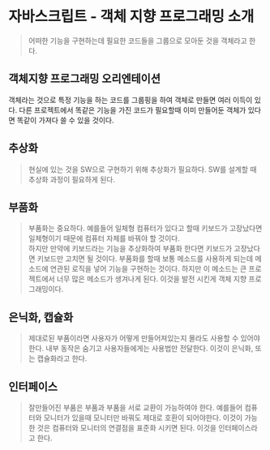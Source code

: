 # 자바스크립트 - 객체 지향 프로그래밍 소개
> 어떠한 기능을 구현하는데 필요한 코드들을 그룹으로 모아둔 것을 객체라고 한다.

## 객체지향 프로그래밍 오리엔테이션
객체라는 것으로 특정 기능을 하는 코드를 그룹핑을 하여 객체로 만들면 여러 이득이 있다. 다른 프로젝트에서 똑같은 기능을 가진 코드가 필요할때 이미 만들어둔 객체가 있다면 똑같이 가져다 쓸 수 있을 것이다.

## 추상화
> 현실에 있는 것을 SW으로 구현하기 위해 추상화가 필요하다. SW를 설계할 때 추상화 과정이 필요하게 된다.

## 부품화
> 부품화는 중요하다. 예를들어 일체형 컴퓨터가 있다고 할때 키보드가 고장났다면 일체형이기 때문에 컴퓨터 자체를 바꿔야 할 것이다.  
하지만 만약에 키보드라는 기능을 추상화하여 부품화 한다면 키보드가 고장났다면 키보드만 고치면 될 것이다.
부품화를 할때 보통 메소드를 사용하게 되는데 메소드에 연관된 로직을 넣어 기능을 구현하는 것이다. 
하지만 이 메소드는 큰 프로젝트에서 너무 많은 메소드가 생겨나게 된다. 이것을 발전 시킨게 객체 지향 프로그래밍이다.

## 은닉화, 캡슐화
> 제대로된 부품이라면 사용자가 어떻게 만들어져있는지 몰라도 사용할 수 있어야 한다. 내부 동작은 숨기고 사용자들에게는 사용법만 전달한다. 이것이 은닉화, 또는 캡슐화라고 한다.

## 인터페이스
> 잘만들어진 부품은 부품과 부품을 서로 교환이 가능하여야 한다. 예를들어 컴퓨터와 모니터가 있을때 모니터만 바꿔도 제대로 호환이 되어야한다. 이것이 가능한 것은 컴퓨터와 모니터의 연결점을 표준화 시키면 된다. 이것을 인터페이스라고 한다.



